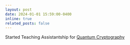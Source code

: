 ```yaml
---
layout: post
date: 2024-01-01 15:59:00-0400
inline: true
related_posts: false
---
```


Started Teaching Assistantship for [Quantum Cryptography](https://sites.google.com/view/qipengliu/cse190?authuser=0) 